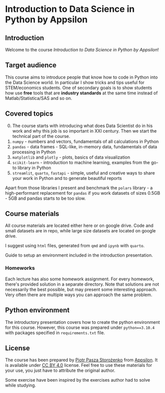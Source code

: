 # Introduction to Data Science in Python by Appsilon

## Introduction

Welcome to the course _Introduction to Data Science in Python by Appsilon_!

## Target audience

This course aims to introduce people that know how to code in Python into the Data Science world.
In particular I show tricks and tips useful for STEM/economics students.
One of secondary goals is to show students how use **free** tools that are **industry standards** at the same time instead of Matlab/Statistica/SAS and so on.

## Covered topics

0. The course starts with introducing what does Data Scientist do in his work and why this job is so important in XXI century. Then we start the technical part of the course.
1. `numpy` - numbers and vectors, fundamentals of all calculations in Python
2. `pandas` - data frames - SQL-like, in-memory data, fundamentals of data processing in Python
3. `matplotlib` and `plotly` - plots, basics of data visualization
4. `scikit-learn` - introduction to machine learning, examples from the go-to library in Python
5. `streamlit`, `quarto`, `fastapi` - simple, useful and creative ways to share your work in Python and to generate beautiful reports

Apart from those libraries I present and benchmark the `polars` library - a high-performant replacement for `pandas` if you work datasets of sizes 0.5GB - 5GB and pandas starts to be too slow.

## Course materials

All course materials are located either here or on google drive.
Code and small datasets are in repo, while large size datasets are located on google drive.

I suggest using `html` files, generated from `qmd` and `ipynb` with `quarto`.

Guide to setup an environment included in the introduction presentation.

### Homeworks

Each lecture has also some homework assignment.
For every homework, there's provided solution in a separate directory.
Note that solutions are not necessarily the best possible, but may present some interesting approach.
Very often there are multiple ways you can approach the same problem. 

## Python environment

The introductory presentation covers how to create the python environment for this course.
However, this course was prepared under `python==3.10.4` with packages specified in `requirements.txt` file.

## License

The course has been prepared by [Piotr Pasza Storożenko](https://pstorozenko.github.io/) from [Appsilon](http://appsilon.com/).
It is available under [CC BY 4.0](https://creativecommons.org/licenses/by/4.0/) license.
Feel free to use these materials for your use, you just have to attribute the original author.

Some exercise have been inspired by the exercises author had to solve while studying.
